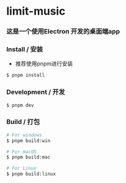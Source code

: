 # limit-music

### 这是一个使用Electron 开发的桌面端app

### Install / 安装

* 推荐使用pnpm进行安装

```bash
$ pnpm install
```

### Development / 开发

```bash
$ pnpm dev
```

### Build / 打包

```bash
# For windows
$ pnpm build:win

# For macOS
$ pnpm build:mac

# For Linux
$ pnpm build:linux
```
